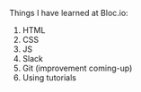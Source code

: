 Things I have learned at Bloc.io: 
1. HTML
2. CSS
3. JS
4. Slack
5. Git (improvement coming-up)
6. Using tutorials

